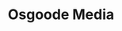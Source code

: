 ---
title: "Osgoode Media"
layout: en_index
description: "Osgoode Media is a developer and publisher of video games and books, including Dude Cops and Target of Desire: Episode 1."
---